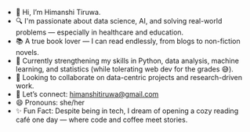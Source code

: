 - 👋 Hi, I’m Himanshi Tiruwa.
- 🔍 I'm passionate about data science, AI, and solving real-world problems — especially in healthcare and education.
- 📚 A true book lover — I can read endlessly, from blogs to non-fiction novels.
- 🌱 Currently strengthening my skills in Python, data analysis, machine learning, and statistics (while tolerating web dev for the grades 😅).
- 🤝 Looking to collaborate on data-centric projects and research-driven work.
- 💌 Let’s connect: himanshitiruwa@gmail.com
- 😄 Pronouns: she/her
- ✨ Fun Fact: Despite being in tech, I dream of opening a cozy reading café one day — where code and coffee meet stories.

<!---
himanshi19-10/himanshi19-10 is a ✨ special ✨ repository because its `README.md` (this file) appears on your GitHub profile.
You can click the Preview link to take a look at your changes.
--->
